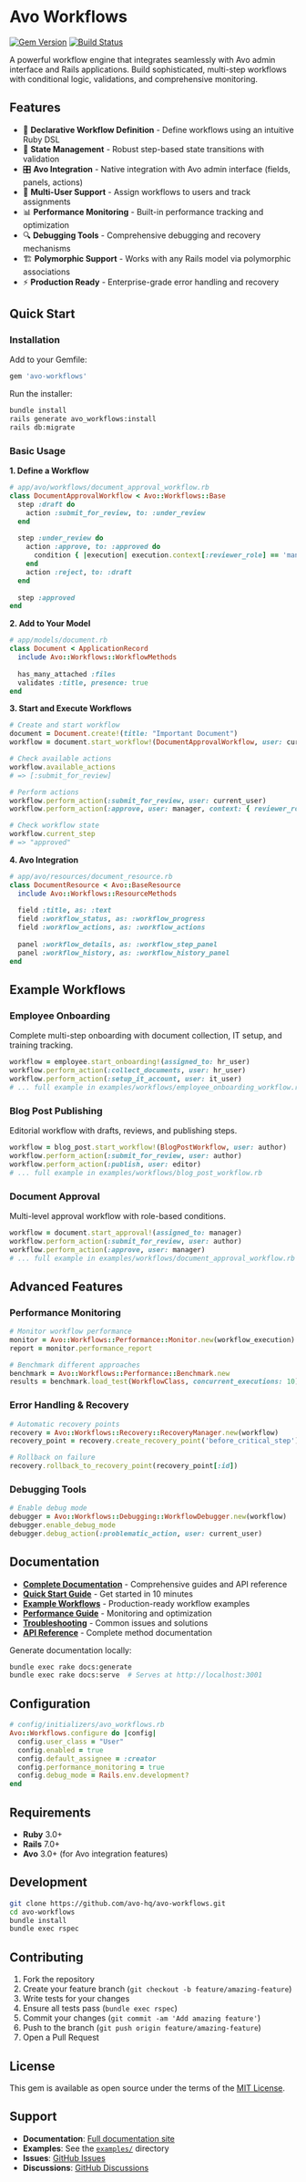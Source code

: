 # Avo Workflows

[![Gem Version](https://badge.fury.io/rb/avo-workflows.svg)](https://badge.fury.io/rb/avo-workflows)
[![Build Status](https://github.com/avo-hq/avo-workflows/workflows/CI/badge.svg)](https://github.com/avo-hq/avo-workflows/actions)

A powerful workflow engine that integrates seamlessly with Avo admin interface and Rails applications. Build sophisticated, multi-step workflows with conditional logic, validations, and comprehensive monitoring.

## Features

- 🚀 **Declarative Workflow Definition** - Define workflows using an intuitive Ruby DSL
- 🔄 **State Management** - Robust step-based state transitions with validation
- 🎛️ **Avo Integration** - Native integration with Avo admin interface (fields, panels, actions)
- 👥 **Multi-User Support** - Assign workflows to users and track assignments
- 📊 **Performance Monitoring** - Built-in performance tracking and optimization
- 🔍 **Debugging Tools** - Comprehensive debugging and recovery mechanisms
- 🏗️ **Polymorphic Support** - Works with any Rails model via polymorphic associations
- ⚡ **Production Ready** - Enterprise-grade error handling and recovery

## Quick Start

### Installation

Add to your Gemfile:

```ruby
gem 'avo-workflows'
```

Run the installer:

```bash
bundle install
rails generate avo_workflows:install
rails db:migrate
```

### Basic Usage

**1. Define a Workflow**

```ruby
# app/avo/workflows/document_approval_workflow.rb
class DocumentApprovalWorkflow < Avo::Workflows::Base
  step :draft do
    action :submit_for_review, to: :under_review
  end
  
  step :under_review do
    action :approve, to: :approved do
      condition { |execution| execution.context[:reviewer_role] == 'manager' }
    end
    action :reject, to: :draft
  end
  
  step :approved
end
```

**2. Add to Your Model**

```ruby
# app/models/document.rb
class Document < ApplicationRecord
  include Avo::Workflows::WorkflowMethods
  
  has_many_attached :files
  validates :title, presence: true
end
```

**3. Start and Execute Workflows**

```ruby
# Create and start workflow
document = Document.create!(title: "Important Document")
workflow = document.start_workflow!(DocumentApprovalWorkflow, user: current_user)

# Check available actions
workflow.available_actions
# => [:submit_for_review]

# Perform actions
workflow.perform_action(:submit_for_review, user: current_user)
workflow.perform_action(:approve, user: manager, context: { reviewer_role: 'manager' })

# Check workflow state
workflow.current_step
# => "approved"
```

**4. Avo Integration**

```ruby
# app/avo/resources/document_resource.rb
class DocumentResource < Avo::BaseResource
  include Avo::Workflows::ResourceMethods
  
  field :title, as: :text
  field :workflow_status, as: :workflow_progress
  field :workflow_actions, as: :workflow_actions
  
  panel :workflow_details, as: :workflow_step_panel
  panel :workflow_history, as: :workflow_history_panel
end
```

## Example Workflows

### Employee Onboarding
Complete multi-step onboarding with document collection, IT setup, and training tracking.

```ruby
workflow = employee.start_onboarding!(assigned_to: hr_user)
workflow.perform_action(:collect_documents, user: hr_user)
workflow.perform_action(:setup_it_account, user: it_user)
# ... full example in examples/workflows/employee_onboarding_workflow.rb
```

### Blog Post Publishing
Editorial workflow with drafts, reviews, and publishing steps.

```ruby
workflow = blog_post.start_workflow!(BlogPostWorkflow, user: author)
workflow.perform_action(:submit_for_review, user: author)
workflow.perform_action(:publish, user: editor)
# ... full example in examples/workflows/blog_post_workflow.rb
```

### Document Approval
Multi-level approval workflow with role-based conditions.

```ruby
workflow = document.start_approval!(assigned_to: manager)
workflow.perform_action(:submit_for_review, user: author)
workflow.perform_action(:approve, user: manager)
# ... full example in examples/workflows/document_approval_workflow.rb
```

## Advanced Features

### Performance Monitoring

```ruby
# Monitor workflow performance
monitor = Avo::Workflows::Performance::Monitor.new(workflow_execution)
report = monitor.performance_report

# Benchmark different approaches
benchmark = Avo::Workflows::Performance::Benchmark.new
results = benchmark.load_test(WorkflowClass, concurrent_executions: 10)
```

### Error Handling & Recovery

```ruby
# Automatic recovery points
recovery = Avo::Workflows::Recovery::RecoveryManager.new(workflow)
recovery_point = recovery.create_recovery_point('before_critical_step')

# Rollback on failure
recovery.rollback_to_recovery_point(recovery_point[:id])
```

### Debugging Tools

```ruby
# Enable debug mode
debugger = Avo::Workflows::Debugging::WorkflowDebugger.new(workflow)
debugger.enable_debug_mode
debugger.debug_action(:problematic_action, user: current_user)
```

## Documentation

- **[Complete Documentation](doc/index.html)** - Comprehensive guides and API reference
- **[Quick Start Guide](doc/examples/basic_workflow.html)** - Get started in 10 minutes  
- **[Example Workflows](examples/)** - Production-ready workflow examples
- **[Performance Guide](doc/performance.html)** - Monitoring and optimization
- **[Troubleshooting](doc/troubleshooting.html)** - Common issues and solutions
- **[API Reference](doc/api/)** - Complete method documentation

Generate documentation locally:

```bash
bundle exec rake docs:generate
bundle exec rake docs:serve  # Serves at http://localhost:3001
```

## Configuration

```ruby
# config/initializers/avo_workflows.rb
Avo::Workflows.configure do |config|
  config.user_class = "User"
  config.enabled = true
  config.default_assignee = :creator
  config.performance_monitoring = true
  config.debug_mode = Rails.env.development?
end
```

## Requirements

- **Ruby** 3.0+
- **Rails** 7.0+  
- **Avo** 3.0+ (for Avo integration features)

## Development

```bash
git clone https://github.com/avo-hq/avo-workflows.git
cd avo-workflows
bundle install
bundle exec rspec
```

## Contributing

1. Fork the repository
2. Create your feature branch (`git checkout -b feature/amazing-feature`)
3. Write tests for your changes
4. Ensure all tests pass (`bundle exec rspec`)
5. Commit your changes (`git commit -am 'Add amazing feature'`)
6. Push to the branch (`git push origin feature/amazing-feature`)
7. Open a Pull Request

## License

This gem is available as open source under the terms of the [MIT License](LICENSE.txt).

## Support

- **Documentation**: [Full documentation site](doc/index.html)
- **Examples**: See the [`examples/`](examples/) directory
- **Issues**: [GitHub Issues](https://github.com/avo-hq/avo-workflows/issues)
- **Discussions**: [GitHub Discussions](https://github.com/avo-hq/avo-workflows/discussions)